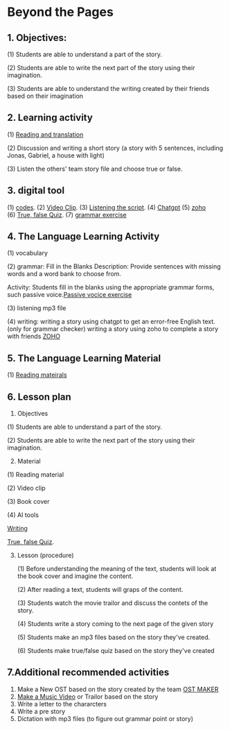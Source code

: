  # Beyond the Pages

## 1. Objectives: 
(1) Students are able to understand a part of the story.

(2) Students are able to write the next part of the story using their imagination.

(3) Students are able to understand the writing created by their friends based on their imagination

## 2. Learning activity

 (1) [Reading and translation](https://github.com/Englishson0909/Fall2024/blob/main/The%20Giver.md)
 
 (2) Discussion and writing a short story (a story with 5 sentences, including Jonas, Gabriel, a house with light)
 
 (3) Listen the others' team story file and choose true or false.   
 


## 3. digital tool
(1) [codes](https://colab.research.google.com/drive/1XG31ZP5ebvyipdfx2af79mudRgjhxjq2#scrollTo=Usdw224ulviw).
(2) [Video Clip](https://www.youtube.com/watch?v=uxFJvlWqphM).
(3) [Listening the script](content/output.mp3).
(4) [Chatgpt](https://openai.com/index/gpt-4/)
(5) [zoho](https://writer.zoho.com/writer/documents)  
(6) [True, false Quiz](https://opexams.com/ko/ai-quiz-generator/).
(7) [grammar exercise](https://sapling.ai/utilities/active_to_passive)

## 4. The Language Learning Activity

(1) vocabulary 

(2) grammar: Fill in the Blanks
Description: Provide sentences with missing words and a word bank to choose from.

Activity: Students fill in the blanks using the appropriate grammar forms, such passive voice.[Passive vocice exercise](https://sapling.ai/utilities/active_to_passive) 

(3) listening mp3 file 

(4) writing: writing a story using chatgpt to get an error-free English text. (only for grammar checker) 
            writing a story using zoho to complete a story with friends [ZOHO](https://writer.zoho.com/writer/documents)  
            

## 5. The Language Learning Material

 (1) [Reading mateirals](https://github.com/Englishson0909/Fall2024/blob/main/The%20Giver.md)


## 6. Lesson plan

1) Objectives

 (1) Students are able to understand a part of the story.
 
 (2) Students are able to write the next part of the story using their imagination.

2) Material 
 
 (1) Reading material
 
 (2) Video clip 
 
 (3) Book cover 
 
 (4) AI tools
 
  [Writing](https://writer.zoho.com/writer/documents)  
 
  [True, false Quiz](https://opexams.com/ko/ai-quiz-generator/).


3) Lesson (procedure)

   (1) Before understanding the meaning of the text, students will look at the book cover and imagine the content.

   (2) After reading a text, students will graps of the content.

   (3) Students watch the movie trailor and discuss the contets of the story.

   (4) Students write a story coming to the next page of the given story

   (5) Students make an mp3 files based on the story they've created.

   (6) Students make true/false quiz based on the story they've created

   

## 7.Additional recommended activities

1) Make a New OST based on the story created by the team [OST MAKER](https://makebestmusic.com/text-to-music)
2) [Make a Music Video](https://app.pictory.ai/storyboard/scripttovideo) or Trailor based on the story
3) Write a letter to the chararcters
4) Write a pre story
5) Dictation with mp3 files (to figure out grammar point or story) 
